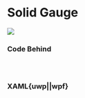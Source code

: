# Solid Gauge

![](https://raw.githubusercontent.com/Live-Charts/WebSiteDocs/master/v1/Resources/gauges.png)

<pulled></pulled>

### Code Behind

```{wpf,!https://raw.githubusercontent.com/beto-rodriguez/Live-Charts/master/Examples/Wpf/Gauges/Gauge360.xaml.cs}

```
```{uwp,!https://raw.githubusercontent.com/beto-rodriguez/Live-Charts/master/Examples/UWP/Gauges/Gauge360.xaml.cs}

```
```{wf,!https://raw.githubusercontent.com/beto-rodriguez/Live-Charts/master/Examples/WinForms/Gauge/360/Gauge360Example.cs}

```

### XAML{uwp||wpf}

```{wpf,!https://raw.githubusercontent.com/beto-rodriguez/Live-Charts/master/Examples/Wpf/Gauges/Gauge360.xaml}

```
```{uwp,!https://raw.githubusercontent.com/beto-rodriguez/Live-Charts/master/Examples/UWP/Gauges/Gauge360.xaml}

```